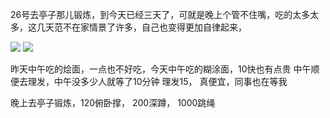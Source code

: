 26号去亭子那儿锻炼，到今天已经三天了，可就是晚上个管不住嘴，吃的太多太多，这几天范不在家情景了许多，自己也变得更加自律起来，


![](http://upload-images.jianshu.io/upload_images/6904315-61a5f11a9becc944.jpg?imageMogr2/auto-orient/strip%7CimageView2/2/w/1080/q/50)
![](http://upload-images.jianshu.io/upload_images/6904315-5ef12486537d1579.jpg?imageMogr2/auto-orient/strip%7CimageView2/2/w/1080/q/50)

昨天中午吃的烩面，一点也不好吃，今天中午吃的糊涂面，10快也有点贵
中午顺便去理发，中午没多少人就等了10分钟 理发15， 真便宜，同事也在等我

晚上去亭子锻炼，120俯卧撑， 200深蹲， 1000跳绳

